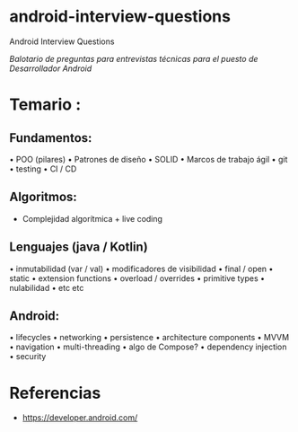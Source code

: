 # android-interview-questions
Android Interview Questions

*Balotario de preguntas para entrevistas técnicas para el puesto de Desarrollador Android*

# Temario :

## Fundamentos:

•⁠  ⁠POO (pilares)
•⁠  ⁠⁠Patrones de diseño
•⁠  ⁠⁠SOLID
•⁠  ⁠⁠Marcos de trabajo ágil
•⁠  ⁠⁠git
•⁠  ⁠⁠testing
•⁠  ⁠⁠CI / CD

## Algoritmos:

- Complejidad algorítmica + live coding

## Lenguajes (java / Kotlin)

•⁠  ⁠inmutabilidad (var / val)
•⁠  ⁠⁠modificadores de visibilidad 
•⁠  ⁠⁠final / open
•⁠  ⁠⁠static
•⁠  ⁠⁠extension functions
•⁠  ⁠⁠overload / overrides
•⁠  ⁠⁠primitive types
•⁠  ⁠⁠nulabilidad
•⁠  ⁠⁠etc etc

## Android:

•⁠  ⁠lifecycles
•⁠  ⁠⁠networking
•⁠  ⁠⁠persistence
•⁠  ⁠⁠architecture components
•⁠  ⁠⁠MVVM
•⁠  ⁠⁠navigation
•⁠  ⁠⁠multi-threading
•⁠  ⁠⁠algo de Compose?
•⁠  ⁠⁠dependency injection
•⁠  ⁠⁠security

# Referencias

- https://developer.android.com/


